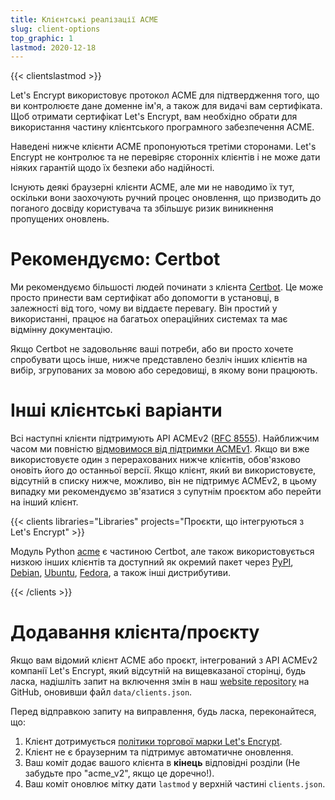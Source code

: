 ```yaml
---
title: Клієнтські реалізації ACME
slug: client-options
top_graphic: 1
lastmod: 2020-12-18
---
```


{{< clientslastmod >}}

Let's Encrypt використовує протокол ACME для підтвердження того, що ви контролюєте дане доменне ім'я, а також для видачі вам сертифіката. Щоб отримати сертифікат Let's Encrypt, вам необхідно обрати для використання частину клієнтського програмного забезпечення ACME.

Наведені нижче клієнти ACME пропонуються третіми сторонами. Let's Encrypt не контролює та не перевіряє сторонніх клієнтів і не може дати ніяких гарантій щодо їх безпеки або надійності.

Існують деякі браузерні клієнти ACME, але ми не наводимо їх тут, оскільки вони заохочують ручний процес оновлення, що призводить до поганого досвіду користувача та збільшує ризик виникнення пропущених оновлень.

# Рекомендуємо: Certbot

Ми рекомендуємо більшості людей починати з клієнта [Certbot](https://certbot.eff.org/). Це може просто принести вам сертифікат або допомогти в установці, в залежності від того, чому ви віддаєте перевагу. Він простий у використанні, працює на багатьох операційних системах та має відмінну документацію.

Якщо Certbot не задовольняє ваші потреби, або ви просто хочете спробувати щось інше, нижче представлено безліч інших клієнтів на вибір, згрупованих за мовою або середовищі, в якому вони працюють.

# Інші клієнтські варіанти

Всі наступні клієнти підтримують API ACMEv2 ([RFC 8555](https://tools.ietf.org/html/rfc8555)). Найближчим часом ми повністю [відмовимося від підтримки ACMEv1](https://community.letsencrypt.org/t/end-of-life-plan-for-acmev1/88430/). Якщо ви вже використовуєте один з перерахованих нижче клієнтів, обов'язково оновіть його до останньої версії. Якщо клієнт, який ви використовуєте, відсутній в списку нижче, можливо, він не підтримує ACMEv2, в цьому випадку ми рекомендуємо зв'язатися з супутнім проєктом або перейти на інший клієнт.

{{< clients libraries="Libraries" projects="Проєкти, що інтегруються з Let's Encrypt" >}}

Модуль Python [acme](https://github.com/certbot/certbot/tree/master/acme) є частиною Certbot, але також використовується низкою інших клієнтів та доступний як окремий пакет через [PyPI](https://pypi.python.org/pypi/acme), [Debian](https://packages.debian.org/search?keywords=python-acme), [Ubuntu](https://launchpad.net/ubuntu/+source/python-acme), [Fedora](https://bodhi.fedoraproject.org/updates/?packages=python-acme), а також інші дистрибутиви.

{{< /clients >}}

# Додавання клієнта/проєкту

Якщо вам відомий клієнт ACME або проєкт, інтегрований з API ACMEv2 компанії Let's Encrypt, який відсутній на вищевказаної сторінці, будь ласка, надішліть запит на включення змін в наш [website repository](https://github.com/letsencrypt/website/) на GitHub, оновивши файл `data/clients.json`.

Перед відправкою запиту на виправлення, будь ласка, переконайтеся, що:

1. Клієнт дотримується [політики торгової марки Let's Encrypt](/trademarks).
1. Клієнт не є браузерним та підтримує автоматичне оновлення.
1. Ваш коміт додає вашого клієнта в **кінець** відповідні розділи (Не забудьте про "acme_v2", якщо це доречно!).
1. Ваш коміт оновлює мітку дати `lastmod` у верхній частині `clients.json`.
